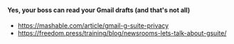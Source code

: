 
#### Yes, your boss can read your Gmail drafts (and that's not all)

- https://mashable.com/article/gmail-g-suite-privacy
- https://freedom.press/training/blog/newsrooms-lets-talk-about-gsuite/
